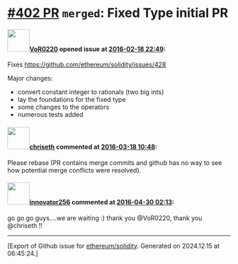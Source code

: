 # [\#402 PR](https://github.com/ethereum/solidity/pull/402) `merged`: Fixed Type initial PR

#### <img src="https://avatars.githubusercontent.com/u/7756785?u=2893ea91743ac89ee3846d1f5c7209720e834129&v=4" width="50">[VoR0220](https://github.com/VoR0220) opened issue at [2016-02-18 22:49](https://github.com/ethereum/solidity/pull/402):

Fixes https://github.com/ethereum/solidity/issues/428

Major changes:
- convert constant integer to rationals (two big ints)
- lay the foundations for the fixed type
- some changes to the operators
- numerous tests added


#### <img src="https://avatars.githubusercontent.com/u/9073706?v=4" width="50">[chriseth](https://github.com/chriseth) commented at [2016-03-18 10:48](https://github.com/ethereum/solidity/pull/402#issuecomment-198302659):

Please rebase (PR contains merge commits and github has no way to see how potential merge conflicts were resolved).

#### <img src="https://avatars.githubusercontent.com/u/10206495?u=bee1e04b9d95f30bfc0ac2593b48c1aa33c754b2&v=4" width="50">[innovator256](https://github.com/innovator256) commented at [2016-04-30 02:13](https://github.com/ethereum/solidity/pull/402#issuecomment-215925529):

go go go guys....we are waiting :) thank you @VoR0220, thank you @chriseth !!


-------------------------------------------------------------------------------



[Export of Github issue for [ethereum/solidity](https://github.com/ethereum/solidity). Generated on 2024.12.15 at 06:45:24.]

